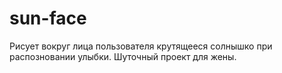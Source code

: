 # sun-face
Рисует вокруг лица пользователя крутящееся солнышко при распозновании улыбки. Шуточный проект для жены.
